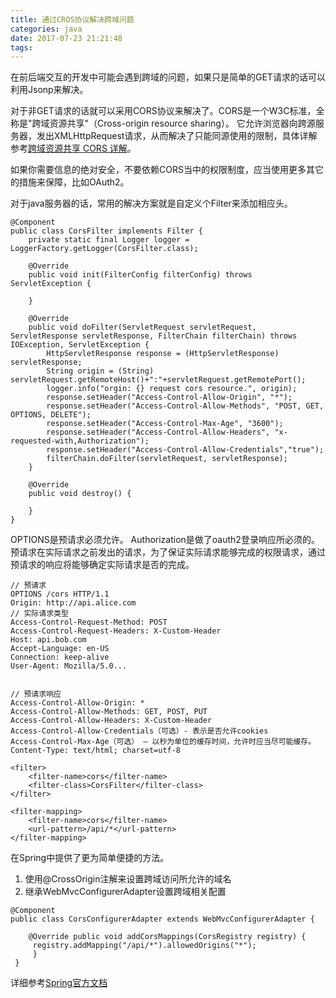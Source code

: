 ```yaml
---
title: 通过CROS协议解决跨域问题
categories: java
date: 2017-07-23 21:21:48
tags:
---
```


在前后端交互的开发中可能会遇到跨域的问题，如果只是简单的GET请求的话可以利用Jsonp来解决。

对于非GET请求的话就可以采用CORS协议来解决了。CORS是一个W3C标准，全称是"跨域资源共享"（Cross-origin resource sharing）。
它允许浏览器向跨源服务器，发出XMLHttpRequest请求，从而解决了只能同源使用的限制，具体详解参考[跨域资源共享 CORS 详解](http://www.ruanyifeng.com/blog/2016/04/cors.html)。

如果你需要信息的绝对安全，不要依赖CORS当中的权限制度，应当使用更多其它的措施来保障，比如OAuth2。

对于java服务器的话，常用的解决方案就是自定义个Filter来添加相应头。

```
@Component
public class CorsFilter implements Filter {
	private static final Logger logger = LoggerFactory.getLogger(CorsFilter.class);

    @Override
    public void init(FilterConfig filterConfig) throws ServletException {

    }

    @Override
    public void doFilter(ServletRequest servletRequest, ServletResponse servletResponse, FilterChain filterChain) throws IOException, ServletException {
        HttpServletResponse response = (HttpServletResponse) servletResponse;
        String origin = (String) servletRequest.getRemoteHost()+":"+servletRequest.getRemotePort();
        logger.info("orgin: {} request cors resource.", origin);
        response.setHeader("Access-Control-Allow-Origin", "*");
        response.setHeader("Access-Control-Allow-Methods", "POST, GET, OPTIONS, DELETE");
        response.setHeader("Access-Control-Max-Age", "3600");
        response.setHeader("Access-Control-Allow-Headers", "x-requested-with,Authorization");
        response.setHeader("Access-Control-Allow-Credentials","true");
        filterChain.doFilter(servletRequest, servletResponse);
    }

    @Override
    public void destroy() {

    }
}

```
OPTIONS是预请求必须允许。
Authorization是做了oauth2登录响应所必须的。
预请求在实际请求之前发出的请求，为了保证实际请求能够完成的权限请求，通过预请求的响应将能够确定实际请求是否的完成。

```
// 预请求
OPTIONS /cors HTTP/1.1
Origin: http://api.alice.com
// 实际请求类型
Access-Control-Request-Method: POST
Access-Control-Request-Headers: X-Custom-Header
Host: api.bob.com
Accept-Language: en-US
Connection: keep-alive
User-Agent: Mozilla/5.0...


// 预请求响应
Access-Control-Allow-Origin: *
Access-Control-Allow-Methods: GET, POST, PUT
Access-Control-Allow-Headers: X-Custom-Header
Access-Control-Allow-Credentials（可选）- 表示是否允许cookies
Access-Control-Max-Age（可选） – 以秒为单位的缓存时间，允许时应当尽可能缓存。
Content-Type: text/html; charset=utf-8
```


```
<filter> 
	<filter-name>cors</filter-name> 
	<filter-class>CorsFilter</filter-class> 
</filter>

<filter-mapping>
	<filter-name>cors</filter-name>
	<url-pattern>/api/*</url-pattern>
</filter-mapping>
```

在Spring中提供了更为简单便捷的方法。
1. 使用@CrossOrigin注解来设置跨域访问所允许的域名
2. 继承WebMvcConfigurerAdapter设置跨域相关配置
```
@Component
public class CorsConfigurerAdapter extends WebMvcConfigurerAdapter {

	@Override public void addCorsMappings(CorsRegistry registry) {
	 registry.addMapping("/api/*").allowedOrigins("*"); 
	 } 
 }
```

详细参考[Spring官方文档](http://spring.io/guides/gs/rest-service-cors)